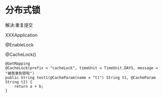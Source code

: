 # 分布式锁

   解决:重复提交
   
   XXXApplication
   
   @EnableLock
   
   @CacheLock()
   
   
    @GetMapping
    @CacheLock(prefix = "cacheLock", timeUnit = TimeUnit.DAYS, message = "被我拿到锁啦")
    public String test1(@CacheParam(name = "t1") String t1, @CacheParam String t2) {
        return a + b;
    }
